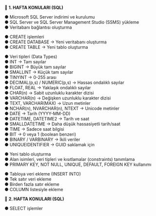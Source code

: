 📌 **1. HAFTA KONULARI (SQL)**

● Microsoft SQL Server indirimi ve kurulumu  
● SQL Server ve SQL Server Management Studio (SSMS) yükleme  
● Veritabanı bağlantısı oluşturma  

● CREATE işlemleri  
● CREATE DATABASE -> Yeni veritabanı oluşturma  
● CREATE TABLE -> Yeni tablo oluşturma  

● Veri tipleri (Data Types)  
● INT -> Tam sayılar  
● BIGINT -> Büyük tam sayılar  
● SMALLINT -> Küçük tam sayılar  
● TINYINT -> 0-255 arası  
● DECIMAL(p,s) / NUMERIC(p,s) -> Hassas ondalıklı sayılar  
● FLOAT, REAL -> Yaklaşık ondalıklı sayılar  
● CHAR(n) -> Sabit uzunluklu karakter dizisi  
● VARCHAR(n) -> Değişken uzunluklu karakter dizisi  
● TEXT, VARCHAR(MAX) -> Uzun metinler  
● NCHAR(n), NVARCHAR(n), NTEXT -> Unicode metinler  
● DATE -> Tarih (YYYY-MM-DD)  
● DATETIME, DATETIME2 -> Tarih ve saat  
● SMALLDATETIME -> Daha düşük hassasiyetli tarih/saat  
● TIME -> Sadece saat bilgisi  
● BIT -> 0 veya 1 (boolean benzeri)  
● BINARY / VARBINARY -> İkili veriler  
● UNIQUEIDENTIFIER -> GUID saklamak için  

● Yeni tablo oluşturma  
● Alan isimleri, veri tipleri ve kısıtlamalar (constraints) tanımlama  
● PRIMARY KEY, NOT NULL, UNIQUE, DEFAULT, FOREIGN KEY kullanımı  

● Tabloya veri ekleme (INSERT INTO)  
● Tek satır veri ekleme  
● Birden fazla satır ekleme  
● COLUMN listesiyle ekleme  


📌 **2. HAFTA KONULARI (SQL)**

● SELECT işlemler

